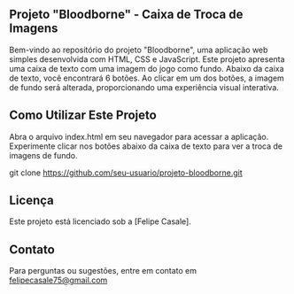 ## Projeto "Bloodborne" - Caixa de Troca de Imagens
Bem-vindo ao repositório do projeto "Bloodborne", uma aplicação web simples desenvolvida com HTML, CSS e JavaScript. Este projeto apresenta uma caixa de texto com uma imagem do jogo como fundo. Abaixo da caixa de texto, você encontrará 6 botões. Ao clicar em um dos botões, a imagem de fundo será alterada, proporcionando uma experiência visual interativa.

## Como Utilizar Este Projeto
Abra o arquivo index.html em seu navegador para acessar a aplicação.
Experimente clicar nos botões abaixo da caixa de texto para ver a troca de imagens de fundo.

git clone https://github.com/seu-usuario/projeto-bloodborne.git

## Licença
Este projeto está licenciado sob a [Felipe Casale]. 

## Contato
Para perguntas ou sugestões, entre em contato em felipecasale75@gmail.com
